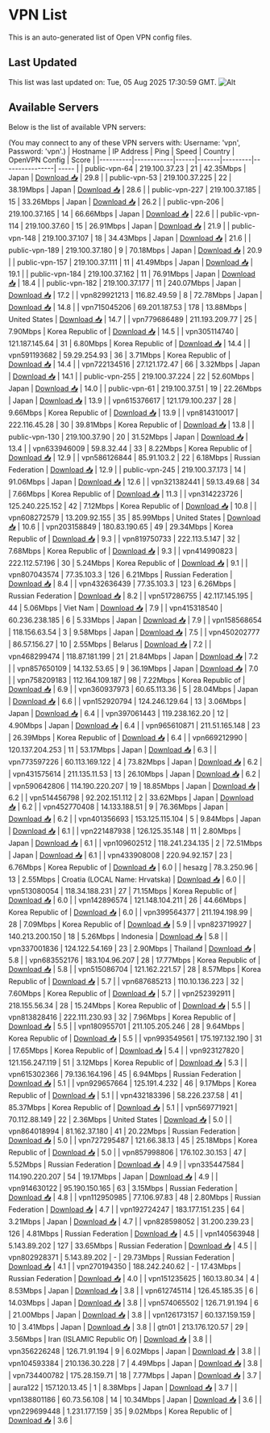 # VPN List

This is an auto-generated list of Open VPN config files.

## Last Updated

This list was last updated on: Tue, 05 Aug 2025 17:30:59 GMT.
![Alt](https://repobeats.axiom.co/api/embed/186b98318ef1479477931607c1ad7d823f12451f.svg "Repobeats analytics image")

## Available Servers

Below is the list of available VPN servers:

(You may connect to any of these VPN servers with: Username: 'vpn', Password: 'vpn'.)
| Hostname | IP Address | Ping | Speed | Country | OpenVPN Config | Score |
|----------|------------|------|-------|---------|----------------| ----- |
| public-vpn-64 | 219.100.37.23 | 21 | 42.35Mbps | Japan | [Download 📥](./configs/server_0_JP.ovpn) | 29.8 |
| public-vpn-53 | 219.100.37.225 | 22 | 38.19Mbps | Japan | [Download 📥](./configs/server_1_JP.ovpn) | 28.6 |
| public-vpn-227 | 219.100.37.185 | 15 | 33.26Mbps | Japan | [Download 📥](./configs/server_2_JP.ovpn) | 26.2 |
| public-vpn-206 | 219.100.37.165 | 14 | 66.66Mbps | Japan | [Download 📥](./configs/server_3_JP.ovpn) | 22.6 |
| public-vpn-114 | 219.100.37.60 | 15 | 26.91Mbps | Japan | [Download 📥](./configs/server_4_JP.ovpn) | 21.9 |
| public-vpn-148 | 219.100.37.107 | 18 | 34.43Mbps | Japan | [Download 📥](./configs/server_5_JP.ovpn) | 21.6 |
| public-vpn-189 | 219.100.37.180 | 9 | 70.18Mbps | Japan | [Download 📥](./configs/server_6_JP.ovpn) | 20.9 |
| public-vpn-157 | 219.100.37.111 | 11 | 41.49Mbps | Japan | [Download 📥](./configs/server_7_JP.ovpn) | 19.1 |
| public-vpn-184 | 219.100.37.162 | 11 | 76.91Mbps | Japan | [Download 📥](./configs/server_8_JP.ovpn) | 18.4 |
| public-vpn-182 | 219.100.37.177 | 11 | 240.07Mbps | Japan | [Download 📥](./configs/server_9_JP.ovpn) | 17.2 |
| vpn829921213 | 116.82.49.59 | 8 | 72.78Mbps | Japan | [Download 📥](./configs/server_10_JP.ovpn) | 14.8 |
| vpn715045206 | 69.201.187.53 | 178 | 13.88Mbps | United States | [Download 📥](./configs/server_11_US.ovpn) | 14.7 |
| vpn779686489 | 211.193.209.77 | 25 | 7.90Mbps | Korea Republic of | [Download 📥](./configs/server_12_KR.ovpn) | 14.5 |
| vpn305114740 | 121.187.145.64 | 31 | 6.80Mbps | Korea Republic of | [Download 📥](./configs/server_13_KR.ovpn) | 14.4 |
| vpn591193682 | 59.29.254.93 | 36 | 3.71Mbps | Korea Republic of | [Download 📥](./configs/server_14_KR.ovpn) | 14.4 |
| vpn722134516 | 27.121.172.47 | 66 | 3.32Mbps | Japan | [Download 📥](./configs/server_15_JP.ovpn) | 14.1 |
| public-vpn-255 | 219.100.37.224 | 22 | 52.60Mbps | Japan | [Download 📥](./configs/server_16_JP.ovpn) | 14.0 |
| public-vpn-61 | 219.100.37.51 | 19 | 22.26Mbps | Japan | [Download 📥](./configs/server_17_JP.ovpn) | 13.9 |
| vpn615376617 | 121.179.100.237 | 28 | 9.66Mbps | Korea Republic of | [Download 📥](./configs/server_18_KR.ovpn) | 13.9 |
| vpn814310017 | 222.116.45.28 | 30 | 39.81Mbps | Korea Republic of | [Download 📥](./configs/server_19_KR.ovpn) | 13.8 |
| public-vpn-130 | 219.100.37.90 | 20 | 31.52Mbps | Japan | [Download 📥](./configs/server_20_JP.ovpn) | 13.4 |
| vpn633946009 | 59.8.32.44 | 33 | 8.22Mbps | Korea Republic of | [Download 📥](./configs/server_21_KR.ovpn) | 12.9 |
| vpn586126844 | 85.91.103.2 | 22 | 6.18Mbps | Russian Federation | [Download 📥](./configs/server_22_RU.ovpn) | 12.9 |
| public-vpn-245 | 219.100.37.173 | 14 | 91.06Mbps | Japan | [Download 📥](./configs/server_23_JP.ovpn) | 12.6 |
| vpn321382441 | 59.13.49.68 | 34 | 7.66Mbps | Korea Republic of | [Download 📥](./configs/server_24_KR.ovpn) | 11.3 |
| vpn314223726 | 125.240.225.152 | 42 | 7.12Mbps | Korea Republic of | [Download 📥](./configs/server_25_KR.ovpn) | 10.8 |
| vpn608272579 | 13.209.92.155 | 35 | 85.99Mbps | United States | [Download 📥](./configs/server_26_US.ovpn) | 10.6 |
| vpn203158849 | 180.83.190.65 | 49 | 29.34Mbps | Korea Republic of | [Download 📥](./configs/server_27_KR.ovpn) | 9.3 |
| vpn819750733 | 222.113.5.147 | 32 | 7.68Mbps | Korea Republic of | [Download 📥](./configs/server_28_KR.ovpn) | 9.3 |
| vpn414990823 | 222.112.57.196 | 30 | 5.24Mbps | Korea Republic of | [Download 📥](./configs/server_29_KR.ovpn) | 9.1 |
| vpn807043574 | 77.35.103.3 | 126 | 6.21Mbps | Russian Federation | [Download 📥](./configs/server_30_RU.ovpn) | 8.4 |
| vpn432636439 | 77.35.103.3 | 123 | 6.26Mbps | Russian Federation | [Download 📥](./configs/server_31_RU.ovpn) | 8.2 |
| vpn517286755 | 42.117.145.195 | 44 | 5.06Mbps | Viet Nam | [Download 📥](./configs/server_32_VN.ovpn) | 7.9 |
| vpn415318540 | 60.236.238.185 | 6 | 5.33Mbps | Japan | [Download 📥](./configs/server_33_JP.ovpn) | 7.9 |
| vpn158568654 | 118.156.63.54 | 3 | 9.58Mbps | Japan | [Download 📥](./configs/server_34_JP.ovpn) | 7.5 |
| vpn450202777 | 86.57.156.27 | 10 | 2.55Mbps | Belarus | [Download 📥](./configs/server_35_BY.ovpn) | 7.2 |
| vpn468299474 | 118.87.181.199 | 21 | 21.84Mbps | Japan | [Download 📥](./configs/server_36_JP.ovpn) | 7.2 |
| vpn857650109 | 14.132.53.65 | 9 | 36.19Mbps | Japan | [Download 📥](./configs/server_37_JP.ovpn) | 7.0 |
| vpn758209183 | 112.164.109.187 | 98 | 7.22Mbps | Korea Republic of | [Download 📥](./configs/server_38_KR.ovpn) | 6.9 |
| vpn360937973 | 60.65.113.36 | 5 | 28.04Mbps | Japan | [Download 📥](./configs/server_39_JP.ovpn) | 6.6 |
| vpn152920794 | 124.246.129.64 | 13 | 3.06Mbps | Japan | [Download 📥](./configs/server_40_JP.ovpn) | 6.4 |
| vpn397061443 | 119.238.162.20 | 12 | 4.90Mbps | Japan | [Download 📥](./configs/server_41_JP.ovpn) | 6.4 |
| vpn965610871 | 211.51.165.148 | 23 | 26.39Mbps | Korea Republic of | [Download 📥](./configs/server_42_KR.ovpn) | 6.4 |
| vpn669212990 | 120.137.204.253 | 11 | 53.17Mbps | Japan | [Download 📥](./configs/server_43_JP.ovpn) | 6.3 |
| vpn773597226 | 60.113.169.122 | 4 | 73.82Mbps | Japan | [Download 📥](./configs/server_44_JP.ovpn) | 6.2 |
| vpn431575614 | 211.135.11.53 | 13 | 26.10Mbps | Japan | [Download 📥](./configs/server_45_JP.ovpn) | 6.2 |
| vpn590642806 | 114.190.220.207 | 19 | 18.85Mbps | Japan | [Download 📥](./configs/server_46_JP.ovpn) | 6.2 |
| vpn514456798 | 92.202.151.112 | 2 | 33.62Mbps | Japan | [Download 📥](./configs/server_47_JP.ovpn) | 6.2 |
| vpn452770408 | 14.133.188.51 | 9 | 76.36Mbps | Japan | [Download 📥](./configs/server_48_JP.ovpn) | 6.2 |
| vpn401356693 | 153.125.115.104 | 5 | 9.84Mbps | Japan | [Download 📥](./configs/server_49_JP.ovpn) | 6.1 |
| vpn221487938 | 126.125.35.148 | 11 | 2.80Mbps | Japan | [Download 📥](./configs/server_50_JP.ovpn) | 6.1 |
| vpn109602512 | 118.241.234.135 | 2 | 72.51Mbps | Japan | [Download 📥](./configs/server_51_JP.ovpn) | 6.1 |
| vpn433908008 | 220.94.92.157 | 23 | 6.76Mbps | Korea Republic of | [Download 📥](./configs/server_52_KR.ovpn) | 6.0 |
| hesazg | 78.3.250.96 | 13 | 2.55Mbps | Croatia (LOCAL Name: Hrvatska) | [Download 📥](./configs/server_53_HR.ovpn) | 6.0 |
| vpn513080054 | 118.34.188.231 | 27 | 71.15Mbps | Korea Republic of | [Download 📥](./configs/server_54_KR.ovpn) | 6.0 |
| vpn142896574 | 121.148.104.211 | 26 | 44.66Mbps | Korea Republic of | [Download 📥](./configs/server_55_KR.ovpn) | 6.0 |
| vpn399564377 | 211.194.198.99 | 28 | 7.09Mbps | Korea Republic of | [Download 📥](./configs/server_56_KR.ovpn) | 5.9 |
| vpn823719927 | 140.213.200.150 | 18 | 5.26Mbps | Indonesia | [Download 📥](./configs/server_57_ID.ovpn) | 5.8 |
| vpn337001836 | 124.122.54.169 | 23 | 2.90Mbps | Thailand | [Download 📥](./configs/server_58_TH.ovpn) | 5.8 |
| vpn683552176 | 183.104.96.207 | 28 | 17.77Mbps | Korea Republic of | [Download 📥](./configs/server_59_KR.ovpn) | 5.8 |
| vpn515086704 | 121.162.221.57 | 28 | 8.57Mbps | Korea Republic of | [Download 📥](./configs/server_60_KR.ovpn) | 5.7 |
| vpn687685213 | 110.10.136.223 | 32 | 7.60Mbps | Korea Republic of | [Download 📥](./configs/server_61_KR.ovpn) | 5.7 |
| vpn252392911 | 218.155.56.34 | 28 | 15.24Mbps | Korea Republic of | [Download 📥](./configs/server_62_KR.ovpn) | 5.5 |
| vpn813828416 | 222.111.230.93 | 32 | 7.96Mbps | Korea Republic of | [Download 📥](./configs/server_63_KR.ovpn) | 5.5 |
| vpn180955701 | 211.105.205.246 | 28 | 9.64Mbps | Korea Republic of | [Download 📥](./configs/server_64_KR.ovpn) | 5.5 |
| vpn993549561 | 175.197.132.190 | 31 | 17.65Mbps | Korea Republic of | [Download 📥](./configs/server_65_KR.ovpn) | 5.4 |
| vpn923127820 | 121.156.247.119 | 51 | 3.12Mbps | Korea Republic of | [Download 📥](./configs/server_66_KR.ovpn) | 5.3 |
| vpn615302366 | 79.136.164.196 | 45 | 6.94Mbps | Russian Federation | [Download 📥](./configs/server_67_RU.ovpn) | 5.1 |
| vpn929657664 | 125.191.4.232 | 46 | 9.17Mbps | Korea Republic of | [Download 📥](./configs/server_68_KR.ovpn) | 5.1 |
| vpn432183396 | 58.226.237.58 | 41 | 85.37Mbps | Korea Republic of | [Download 📥](./configs/server_69_KR.ovpn) | 5.1 |
| vpn569771921 | 70.112.88.149 | 22 | 2.36Mbps | United States | [Download 📥](./configs/server_70_US.ovpn) | 5.0 |
| vpn864018994 | 81.162.37.180 | 41 | 20.22Mbps | Russian Federation | [Download 📥](./configs/server_71_RU.ovpn) | 5.0 |
| vpn727295487 | 121.66.38.13 | 45 | 25.18Mbps | Korea Republic of | [Download 📥](./configs/server_72_KR.ovpn) | 5.0 |
| vpn857998806 | 176.102.30.153 | 47 | 5.52Mbps | Russian Federation | [Download 📥](./configs/server_73_RU.ovpn) | 4.9 |
| vpn335447584 | 114.190.220.207 | 54 | 19.17Mbps | Japan | [Download 📥](./configs/server_74_JP.ovpn) | 4.9 |
| vpn914630122 | 95.190.150.165 | 63 | 3.15Mbps | Russian Federation | [Download 📥](./configs/server_75_RU.ovpn) | 4.8 |
| vpn112950985 | 77.106.97.83 | 48 | 2.80Mbps | Russian Federation | [Download 📥](./configs/server_76_RU.ovpn) | 4.7 |
| vpn192724247 | 183.177.151.235 | 64 | 3.21Mbps | Japan | [Download 📥](./configs/server_77_JP.ovpn) | 4.7 |
| vpn828598052 | 31.200.239.23 | 126 | 4.81Mbps | Russian Federation | [Download 📥](./configs/server_78_RU.ovpn) | 4.5 |
| vpn140563948 | 5.143.89.202 | 127 | 33.65Mbps | Russian Federation | [Download 📥](./configs/server_79_RU.ovpn) | 4.5 |
| vpn802928371 | 5.143.89.202 | - | 29.73Mbps | Russian Federation | [Download 📥](./configs/server_80_RU.ovpn) | 4.1 |
| vpn270194350 | 188.242.240.62 | - | 17.43Mbps | Russian Federation | [Download 📥](./configs/server_81_RU.ovpn) | 4.0 |
| vpn151235625 | 160.13.80.34 | 4 | 8.53Mbps | Japan | [Download 📥](./configs/server_82_JP.ovpn) | 3.8 |
| vpn612745114 | 126.45.185.35 | 6 | 14.03Mbps | Japan | [Download 📥](./configs/server_83_JP.ovpn) | 3.8 |
| vpn574065502 | 126.71.91.194 | 6 | 21.00Mbps | Japan | [Download 📥](./configs/server_84_JP.ovpn) | 3.8 |
| vpn126173157 | 60.137.159.159 | 10 | 3.41Mbps | Japan | [Download 📥](./configs/server_85_JP.ovpn) | 3.8 |
| gtn01 | 213.176.120.57 | 29 | 3.56Mbps | Iran (ISLAMIC Republic Of) | [Download 📥](./configs/server_86_IR.ovpn) | 3.8 |
| vpn356226248 | 126.71.91.194 | 9 | 6.02Mbps | Japan | [Download 📥](./configs/server_87_JP.ovpn) | 3.8 |
| vpn104593384 | 210.136.30.228 | 7 | 4.49Mbps | Japan | [Download 📥](./configs/server_88_JP.ovpn) | 3.8 |
| vpn734400782 | 175.28.159.71 | 18 | 7.77Mbps | Japan | [Download 📥](./configs/server_89_JP.ovpn) | 3.7 |
| aura122 | 157.120.13.45 | 1 | 8.38Mbps | Japan | [Download 📥](./configs/server_90_JP.ovpn) | 3.7 |
| vpn138801186 | 60.73.56.108 | 14 | 10.34Mbps | Japan | [Download 📥](./configs/server_91_JP.ovpn) | 3.6 |
| vpn229699448 | 1.231.177.159 | 35 | 9.02Mbps | Korea Republic of | [Download 📥](./configs/server_92_KR.ovpn) | 3.6 |
